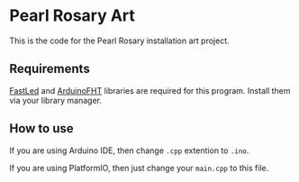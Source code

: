 # Pearl Rosary Art
This is the code for the Pearl Rosary installation art project.

## Requirements
[FastLed](https://github.com/FastLED/FastLED) and [ArduinoFHT](https://github.com/Evg33/ArduinoFHT) libraries are required for this program. Install them via your library manager.

## How to use
If you are using Arduino IDE, then change `.cpp` extention to `.ino`.

If you are using PlatformIO, then just change your `main.cpp` to this file.

